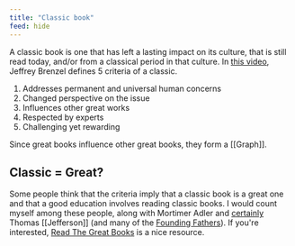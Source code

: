 ```yaml
---
title: "Classic book"
feed: hide
---
```


A classic book is one that has left a lasting impact on its culture, that is still read today, and/or from a classical period in that culture. In [this video](https://youtu.be/cVLpdzhcU0g?t=547), Jeffrey Brenzel defines 5 criteria of a classic.

1. Addresses permanent and universal human concerns
2. Changed perspective on the issue
3. Influences other great works
4. Respected by experts
5. Challenging yet rewarding

Since great books influence other great books, they form a [[Graph]]. 

## Classic = Great?
Some people think that the criteria imply that a classic book is a great one and that a good education involves reading classic books. I would count myself among these people, along with Mortimer Adler and [certainly](https://www.jstor.org/stable/3292030) Thomas [[Jefferson]] (and many of the [Founding Fathers](https://www.memoriapress.com/articles/classical-education-founding-fathers/)). If you're interested, [Read The Great Books](https://www.readthegreatbooks.com/) is a nice resource. 
